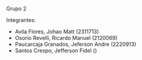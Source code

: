 Grupo 2 

Integrantes:

- Avila Flores, Johao Matt (2311713)
- Osorio Revelli, Ricardo Manuel (2120069)
- Paucarcaja Granados, Jeferson Andre (2220913)
- Santos Crespo, Jefferson Fidel ()
